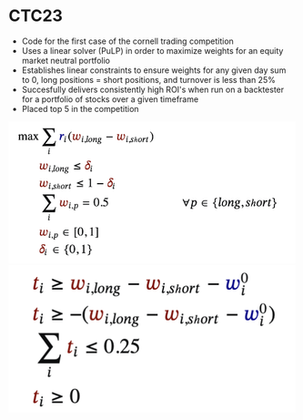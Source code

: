 # CTC23

- Code for the first case of the cornell trading competition
- Uses a linear solver (PuLP) in order to maximize weights for an equity market neutral portfolio 
- Establishes linear constraints to ensure weights for any given day sum to 0, long positions = short positions, and turnover is less than 25%
- Succesfully delivers consistently high ROI's when run on a backtester for a portfolio of stocks over a given timeframe
- Placed top 5 in the competition
  
![main solution](https://github.com/Shrey-Varma/CTC23/blob/main/sol1.png?raw=true)
![turnover constraint](https://github.com/Shrey-Varma/CTC23/blob/main/sol2.png?raw=true)
